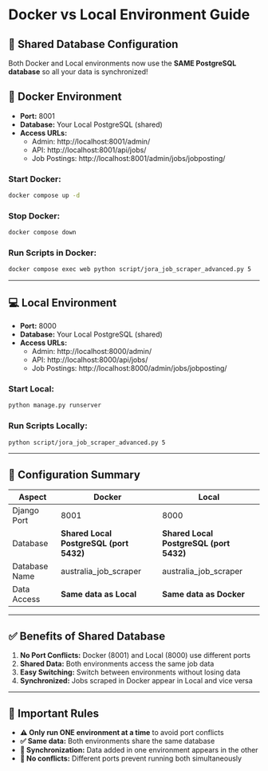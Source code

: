 # Docker vs Local Environment Guide

## 🔄 **Shared Database Configuration**
Both Docker and Local environments now use the **SAME PostgreSQL database** so all your data is synchronized!

## 🐳 **Docker Environment**
- **Port:** 8001
- **Database:** Your Local PostgreSQL (shared)
- **Access URLs:**
  - Admin: http://localhost:8001/admin/
  - API: http://localhost:8001/api/jobs/
  - Job Postings: http://localhost:8001/admin/jobs/jobposting/

### Start Docker:
```bash
docker compose up -d
```

### Stop Docker:
```bash
docker compose down
```

### Run Scripts in Docker:
```bash
docker compose exec web python script/jora_job_scraper_advanced.py 5
```

---

## 💻 **Local Environment**
- **Port:** 8000
- **Database:** Your Local PostgreSQL (shared)
- **Access URLs:**
  - Admin: http://localhost:8000/admin/
  - API: http://localhost:8000/api/jobs/
  - Job Postings: http://localhost:8000/admin/jobs/jobposting/

### Start Local:
```bash
python manage.py runserver
```

### Run Scripts Locally:
```bash
python script/jora_job_scraper_advanced.py 5
```

---

## 🔧 **Configuration Summary**

| Aspect | Docker | Local |
|--------|--------|--------|
| Django Port | 8001 | 8000 |
| Database | **Shared Local PostgreSQL (port 5432)** | **Shared Local PostgreSQL (port 5432)** |
| Database Name | australia_job_scraper | australia_job_scraper |
| Data Access | **Same data as Local** | **Same data as Docker** |

---

## ✅ **Benefits of Shared Database**

1. **No Port Conflicts:** Docker (8001) and Local (8000) use different ports
2. **Shared Data:** Both environments access the same job data
3. **Easy Switching:** Switch between environments without losing data
4. **Synchronized:** Jobs scraped in Docker appear in Local and vice versa

---

## 🚨 **Important Rules**

- **⚠️ Only run ONE environment at a time** to avoid port conflicts
- **✅ Same data:** Both environments share the same database
- **🔄 Synchronization:** Data added in one environment appears in the other
- **🚫 No conflicts:** Different ports prevent running both simultaneously
